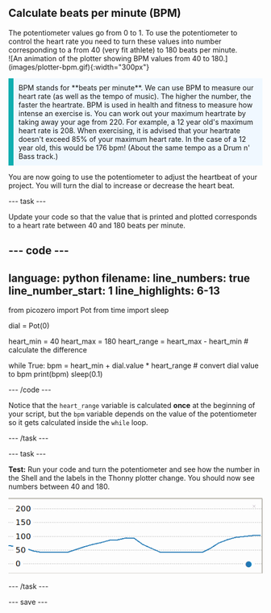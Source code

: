 ## Calculate beats per minute (BPM) 

<div style="display: flex; flex-wrap: wrap">
<div style="flex-basis: 200px; flex-grow: 1; margin-right: 15px;">
The potentiometer values go from 0 to 1. To use the potentiometer to control the heart rate you need to turn these values into number corresponding to a from 40 (very fit athlete) to 180 beats per minute. 
</div>
<div>
![An animation of the plotter showing BPM values from 40 to 180.](images/plotter-bpm.gif){:width="300px"}
</div>
</div>

<p style='border-left: solid; border-width:10px; border-color: #0faeb0; background-color: aliceblue; padding: 10px;'>
BPM stands for **beats per minute**. We can use BPM to measure our heart rate (as well as the tempo of music). The higher the number, the faster the heartrate. BPM is used in health and fitness to measure how intense an exercise is. You can work out your maximum heartrate by taking away your age from 220. For example, a 12 year old's maximum heart rate is 208. When exercising, it is advised that your heartrate doesn't exceed 85% of your maximum heart rate. In the case of a 12 year old, this would be 176 bpm! (About the same tempo as a Drum n' Bass track.)
</p>

You are now going to use the potentiometer to adjust the heartbeat of your project. You will turn the dial to increase or decrease the heart beat. 

--- task ---

Update your code so that the value that is printed and plotted corresponds to a heart rate between 40 and 180 beats per minute.

--- code ---
---
language: python
filename: 
line_numbers: true
line_number_start: 1
line_highlights: 6-13
---
from picozero import Pot
from time import sleep

dial = Pot(0)

heart_min = 40
heart_max = 180
heart_range = heart_max - heart_min # calculate the difference

while True:
    bpm = heart_min + dial.value * heart_range # convert dial value to bpm
    print(bpm)
    sleep(0.1)

--- /code ---

Notice that the `heart_range` variable is calculated **once** at the beginning of your script, but the `bpm` variable depends on the value of the potentiometer so it gets calculated inside the `while` loop.

--- /task ---

--- task ---

**Test:** Run your code and turn the potentiometer and see how the number in the Shell and the labels in the Thonny plotter change. You should now see numbers between 40 and 180.

![A screenshot of values plotted with a range from 0 to 180.](images/plotter-bpm.png) 

--- /task ---

--- save ---
